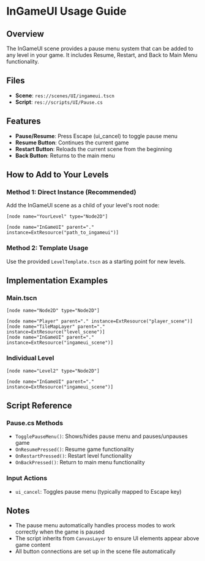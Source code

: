 # InGameUI Usage Guide

## Overview
The InGameUI scene provides a pause menu system that can be added to any level in your game. It includes Resume, Restart, and Back to Main Menu functionality.

## Files
- **Scene**: `res://scenes/UI/ingameui.tscn`
- **Script**: `res://scripts/UI/Pause.cs`

## Features
- **Pause/Resume**: Press Escape (ui_cancel) to toggle pause menu
- **Resume Button**: Continues the current game
- **Restart Button**: Reloads the current scene from the beginning
- **Back Button**: Returns to the main menu

## How to Add to Your Levels

### Method 1: Direct Instance (Recommended)
Add the InGameUI scene as a child of your level's root node:

```gdscript
[node name="YourLevel" type="Node2D"]

[node name="InGameUI" parent="." instance=ExtResource("path_to_ingameui")]
```

### Method 2: Template Usage
Use the provided `LevelTemplate.tscn` as a starting point for new levels.

## Implementation Examples

### Main.tscn
```gdscript
[node name="Node2D" type="Node2D"]

[node name="Player" parent="." instance=ExtResource("player_scene")]
[node name="TileMapLayer" parent="." instance=ExtResource("level_scene")]
[node name="InGameUI" parent="." instance=ExtResource("ingameui_scene")]
```

### Individual Level
```gdscript
[node name="Level2" type="Node2D"]

[node name="InGameUI" parent="." instance=ExtResource("ingameui_scene")]
```

## Script Reference

### Pause.cs Methods
- `TogglePauseMenu()`: Shows/hides pause menu and pauses/unpauses game
- `OnResumePressed()`: Resume game functionality
- `OnRestartPressed()`: Restart level functionality  
- `OnBackPressed()`: Return to main menu functionality

### Input Actions
- `ui_cancel`: Toggles pause menu (typically mapped to Escape key)

## Notes
- The pause menu automatically handles process modes to work correctly when the game is paused
- The script inherits from `CanvasLayer` to ensure UI elements appear above game content
- All button connections are set up in the scene file automatically
